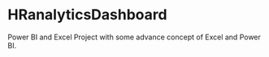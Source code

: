 # HRanalyticsDashboard

Power BI and Excel Project with some advance concept of Excel and Power BI.
